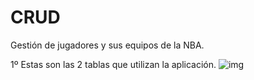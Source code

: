 # CRUD

Gestión de jugadores y sus equipos de la NBA.


1º Estas son las 2 tablas que utilizan la aplicación.
![img](https://imgur.com/7etiJ9m)
